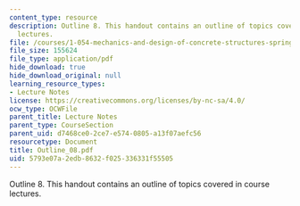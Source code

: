 ```yaml
---
content_type: resource
description: Outline 8. This handout contains an outline of topics covered in course
  lectures.
file: /courses/1-054-mechanics-and-design-of-concrete-structures-spring-2004/5793e07a2edb8632f025336331f55505_Outline_08.pdf
file_size: 155624
file_type: application/pdf
hide_download: true
hide_download_original: null
learning_resource_types:
- Lecture Notes
license: https://creativecommons.org/licenses/by-nc-sa/4.0/
ocw_type: OCWFile
parent_title: Lecture Notes
parent_type: CourseSection
parent_uid: d7468ce0-2ce7-e574-0805-a13f07aefc56
resourcetype: Document
title: Outline_08.pdf
uid: 5793e07a-2edb-8632-f025-336331f55505
---
```

Outline 8. This handout contains an outline of topics covered in course lectures.